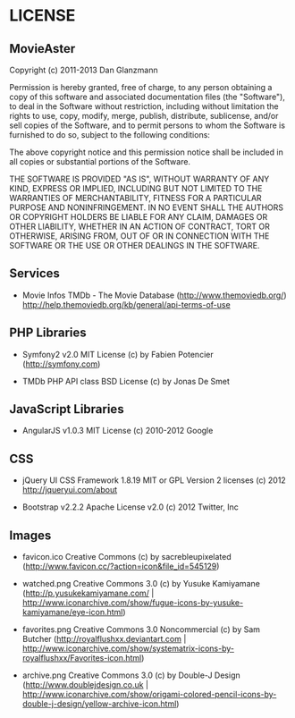 LICENSE
=======

MovieAster
----------

Copyright (c) 2011-2013 Dan Glanzmann

Permission is hereby granted, free of charge, to any person obtaining a copy
of this software and associated documentation files (the "Software"), to deal
in the Software without restriction, including without limitation the rights
to use, copy, modify, merge, publish, distribute, sublicense, and/or sell
copies of the Software, and to permit persons to whom the Software is furnished
to do so, subject to the following conditions:

The above copyright notice and this permission notice shall be included in all
copies or substantial portions of the Software.

THE SOFTWARE IS PROVIDED "AS IS", WITHOUT WARRANTY OF ANY KIND, EXPRESS OR
IMPLIED, INCLUDING BUT NOT LIMITED TO THE WARRANTIES OF MERCHANTABILITY,
FITNESS FOR A PARTICULAR PURPOSE AND NONINFRINGEMENT. IN NO EVENT SHALL THE
AUTHORS OR COPYRIGHT HOLDERS BE LIABLE FOR ANY CLAIM, DAMAGES OR OTHER
LIABILITY, WHETHER IN AN ACTION OF CONTRACT, TORT OR OTHERWISE, ARISING FROM,
OUT OF OR IN CONNECTION WITH THE SOFTWARE OR THE USE OR OTHER DEALINGS IN
THE SOFTWARE.


Services
--------

 * Movie Infos
   TMDb - The Movie Database (http://www.themoviedb.org/)
   http://help.themoviedb.org/kb/general/api-terms-of-use

   
PHP Libraries
-------------

 * Symfony2 v2.0
   MIT License
   (c) by Fabien Potencier (http://symfony.com)
   
 * TMDb PHP API class
   BSD License
   (c) by Jonas De Smet

   
JavaScript Libraries
--------------------

 * AngularJS v1.0.3
   MIT License
   (c) 2010-2012 Google


CSS
---

 * jQuery UI CSS Framework 1.8.19
   MIT or GPL Version 2 licenses
   (c) 2012 http://jqueryui.com/about
   
 * Bootstrap v2.2.2
   Apache License v2.0
   (c) 2012 Twitter, Inc


Images
------
 
 * favicon.ico
   Creative Commons
   (c) by sacrebleupixelated (http://www.favicon.cc/?action=icon&file_id=545129)

 * watched.png
   Creative Commons 3.0
   (c) by Yusuke Kamiyamane (http://p.yusukekamiyamane.com/ | http://www.iconarchive.com/show/fugue-icons-by-yusuke-kamiyamane/eye-icon.html)
   
 * favorites.png
   Creative Commons 3.0 Noncommercial
   (c) by Sam Butcher (http://royalflushxx.deviantart.com | http://www.iconarchive.com/show/systematrix-icons-by-royalflushxx/Favorites-icon.html)
   
 * archive.png
   Creative Commons 3.0
   (c) by Double-J Design (http://www.doublejdesign.co.uk | http://www.iconarchive.com/show/origami-colored-pencil-icons-by-double-j-design/yellow-archive-icon.html)
